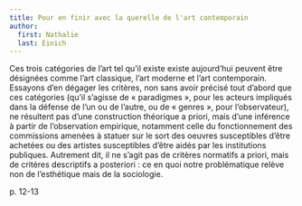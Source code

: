 ```yaml
---
title: Pour en finir avec la querelle de l'art contemporain
author:
  first: Nathalie
  last: Einich
---
```


Ces trois catégories de l’art tel qu’il existe existe aujourd’hui peuvent être désignées comme l’art classique, l’art moderne et l’art contemporain. Essayons d’en dégager les critères, non sans avoir précisé tout d’abord que ces catégories (qu’il s’agisse de « paradigmes », pour les acteurs impliqués dans la défense de l’un ou de l’autre, ou de « genres », pour l’observateur), ne résultent pas d’une construction théorique a priori, mais d’une inférence à partir de l’observation empirique, notamment celle du fonctionnement des commissions amenées à statuer sur le sort des oeuvres susceptibles d’être achetées ou des artistes susceptibles d’être aidés par les institutions publiques. Autrement dit, il ne s’agit pas de critères normatifs a priori, mais de critères descriptifs a posteriori : ce en quoi notre problématique relève non de l’esthétique mais de la sociologie.

p. 12-13